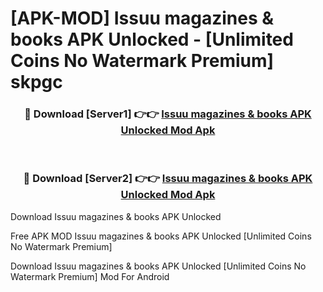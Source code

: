 # [APK-MOD] Issuu  magazines & books APK Unlocked - [Unlimited Coins No Watermark Premium] skpgc



<div align="center">
<h3>🔴 Download [Server1] 👉👉 <a href="https://momento.my/?title=Issuu__magazines_&_books_APK_Unlocked">Issuu  magazines & books APK Unlocked Mod Apk</a></h3><br>

<h3>🔴 Download [Server2] 👉👉 <a href="https://momento.my/?title=Issuu__magazines_&_books_APK_Unlocked">Issuu  magazines & books APK Unlocked Mod Apk</a></h3>
</div>



Download Issuu  magazines & books APK Unlocked 

Free APK MOD Issuu  magazines & books APK Unlocked [Unlimited Coins No Watermark Premium]

Download Issuu  magazines & books APK Unlocked [Unlimited Coins No Watermark Premium] Mod For Android
